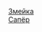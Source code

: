 [Змейка](https://advicel.github.io/games/snake/)  
[Сапёр](https://advicel.github.io/games/Minesweeper/)
